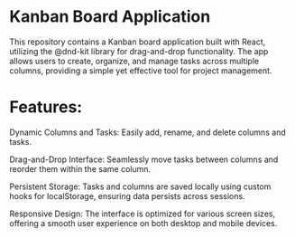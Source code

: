# Kanban Board Application
This repository contains a Kanban board application built with React, utilizing the @dnd-kit library for drag-and-drop functionality. The app allows users to create, organize, and manage tasks across multiple columns, providing a simple yet effective tool for project management.

# Features:

Dynamic Columns and Tasks: Easily add, rename, and delete columns and tasks.

Drag-and-Drop Interface: Seamlessly move tasks between columns and reorder them within the same column.

Persistent Storage: Tasks and columns are saved locally using custom hooks for localStorage, ensuring data persists across sessions.

Responsive Design: The interface is optimized for various screen sizes, offering a smooth user experience on both desktop and mobile devices.
